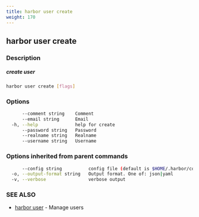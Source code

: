 ```yaml
---
title: harbor user create
weight: 170
---
```

## harbor user create

### Description

##### create user

```sh
harbor user create [flags]
```

### Options

```sh
      --comment string    Comment
      --email string      Email
  -h, --help              help for create
      --password string   Password
      --realname string   Realname
      --username string   Username
```

### Options inherited from parent commands

```sh
      --config string          config file (default is $HOME/.harbor/config.yaml) (default "/home/user/.harbor/config.yaml")
  -o, --output-format string   Output format. One of: json|yaml
  -v, --verbose                verbose output
```

### SEE ALSO

* [harbor user](harbor-user.md)	 - Manage users

